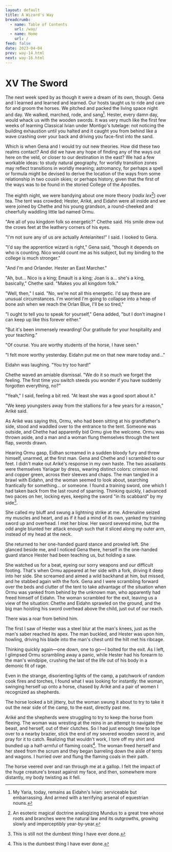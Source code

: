 ```yaml
---
layout: default
title: A Wizard's Way
breadcrumb:
  - name: Table of Contents
    url: /way/
  - name: Home
    url: /
feed: false
date: 2023-04-04
prev: way-14.html
next: way-16.html
---
```


# XV The Sword

The next week sped by as though it were a dream of its own, though. Gena and I learned and learned and learned. Our hosts taught us to ride and care for and groom the horses. We pitched and packed the living space night and day. We walked, marched, rode, and sang[^serviceable]. Hester, every damn day, would whack us with the wooden swords. It was very much like the first few weeks of learning Classical Ivian under Montigo's tutelage: not noticing the building exhaustion until you halted and it caught you from behind like a wave crashing over your back and driving you face-first into the sand.

[^serviceable]: My Yaria, today, remains as Eidahn's Ivian: serviceable but embarrassing. And armed with a terrifying arsenal of equestrian nouns.

Which is when Gena and I would try out new theories. How did these two realms contact? And did we have any hope of finding any of the ways out here on the veld, or closer to our destination in the east? We had a few workable ideas: to study natural geography, for worldly transition zones may reflect transitions in worldly meaning; astromancy, for perhaps a spell or formula might be devised to derive the location of the ways from some relationship in two cousin skies; or perhaps history, given that the first of the ways was to be found in the storied College of the Apostles.

The eighth night, we were bandying about one more theory (_radix lex_[^radix]) over tea. The tent was crowded; Hester, Ariké, and Eidahn were all inside and we were joined by Chethe and his young grandson, a round-cheeked and cheerfully waddling little lad named Ormu.

[^radix]: An esoteric magical doctrine analogizing Mundus to a great tree whose roots and branches were the natural law and its outgrowths, growing slowly and imperceptibly year-by-year.

"Are all of you kingdom folk so energetic?" Chethe said. His smile drew out the crows feet at the leathery corners of his eyes.

"I'm not sure any of us are actually Anteianites!" I said. I looked to Gena.

"I'd say the apprentice wizard is right," Gena said, "though it depends on who is counting. Nico would count me as his subject, but my binding to the college is much stronger."

"And I'm and Orlander. Hester an East Marcher."

"Ah, but... Nico is a king; Emault is a king; Joan is a... she's a king, basically," Chethe said. "Makes you all kingdom folk."

"Well, then," I said. "No, we're not all this energetic. I'd say these are unusual circumstances. I'm worried I'm going to collapse into a heap of bone ash when we reach the Orlan Blue, I'll be so tired,"

"I ought to tell you to speak for yourself," Gena added, "but I don't imagine I can keep up like this forever either."

"But it's been immensely rewarding! Our gratitude for your hospitality and your teaching."

"Of course. You are worthy students of the horse, I have seen."

"I felt more worthy yesterday. Eidahn put me on that new mare today and..."

Eidahn was laughing. "You try too hard!"

Chethe waved an amiable dismissal. "We do it so much we forget the feeling. The first time you switch steeds you wonder if you have suddenly forgotten everything, no?"

"Yeah," I said, feeling a bit red. "At least she was a good sport about it."

"We keep youngsters away from the stallions for a few years for a reason," Ariké said.

As Ariké was saying this, Ormu, who had been sitting at his grandfather's side, stood and waddled over to the entrance to the tent. Someone was outside, and Chethe had apparently bid Ormu give the welcome. Ormu was thrown aside, and a man and a woman flung themselves through the tent flap, swords drawn.

Hearing Ormu gasp, Eidhan screamed in a sudden bloody fury and threw himself, unarmed, at the first man. Gena and Chethe and I scrambled to our feet. I didn't make out Ariké's response in my own haste. The two assailants were themselves Yariagar by dress, wearing distinct colors: crimson red and copper green, across their sleeves and chaps. The man tangled in a brawl with Eidahn, and the woman seemed to look about, searching frantically for something... or someone. I found a training sword, one which I had taken back from the last round of sparring. Thinking quickly, I advanced two paces on her, locking eyes, keeping the sword "in its scabbard" by my side[^dumber].

[^dumber]: This is still not the dumbest thing I have ever done.

She called my bluff and swung a lightning strike at me. Adrenaline seized my muscles and heart, and as if it had a mind of its own, yanked my training sword up and overhead. I met her blow. Her sword severed mine, but the odd angle blunted her attack enough such that it sliced along my outer arm, instead of my head at the neck.

She returned to her one-handed guard stance and prowled left. She glanced beside me, and I noticed Gena there, herself in the one-handed guard stance Hester had been teaching us, but holding a saw.

She watched us for a beat, eyeing our sorry weapons and our difficult footing. That's when Ormu appeared at her side with a fork, driving it deep into her side. She screamed and aimed a wild backhand at him, but missed, and he stabbed again with the fork. Gena and I were scrambling forward over the beds and clutter of the tent to take advantage of the situation when Ormu was yanked from behind by the unknown man, who apparently had freed himself of Eidahn. The woman scrambled for the exit, leaving us a view of the situation: Chethe and Eidahn sprawled on the ground, and the big man hoisting his sword overhead above the child, just out of our reach.

There was a roar from behind him.

The first I saw of Hester was a steel blur at the man's knees, just as the man's saber reached its apex. The man buckled, and Hester was upon him, howling, driving his blade into the man's chest until the hilt met his ribcage.

Thinking quickly again—one down, one to go—I bolted for the exit. As I left, I glimpsed Ormu scrambling away a panic, while Hester had his forearm to the man's windpipe, crushing the last of the life out of his body in a demonic fit of rage.

Even in the strange, disorienting lights of the camp, a patchwork of random cook fires and torches, I found what I was looking for instantly: the woman, swinging herself up onto a horse, chased by Ariké and a pair of women I recognized as shepherds.

The horse looked a bit jittery, but the woman swung it about to try to take it out the near side of the camp, to the east, directly past me.

Ariké and the shepherds were struggling to try to keep the horse from fleeing. The woman was wresting at the reins in an attempt to navigate the beast, and herself, out of their clutches. So I had just enough time to lope over to a nearby brazier, stick the end of my severed wooden sword in, and pray for it to catch. Realizing that wouldn't work, I tore off my shirt and bundled up a half-armful of flaming coals[^dumbest]. The woman freed herself and her steed from the scrum and they began barreling down the aisle of tents and wagons. I hurried over and flung the flaming coals in their path.

[^dumbest]: This is the dumbest thing I have ever done.

The horse veered over and ran through me at a gallop. I felt the impact of the huge creature's breast against my face, and then, somewhere more distantly, my body twisting as it fell.

